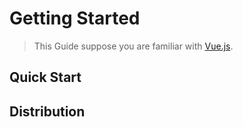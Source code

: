 # Getting Started

> This Guide suppose you are familiar with [Vue.js](https://vuejs.org/v2/guide/index.html).

## Quick Start



## Distribution
